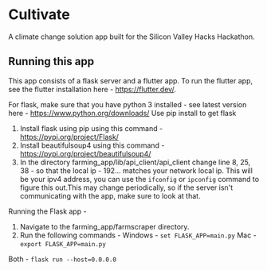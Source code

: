 # Cultivate

A climate change solution app built for the Silicon Valley Hacks Hackathon. 

## Running this app 

This app consists of a flask server and a flutter app. To run the flutter app, see the flutter installation here - https://flutter.dev/. 

For flask, make sure that you have python 3 installed - see latest version here - https://www.python.org/downloads/
Use pip install to get flask

1. Install flask using pip using this command - https://pypi.org/project/Flask/
2. Install beautifulsoup4 using this command - https://pypi.org/project/beautifulsoup4/
3. In the directory farming_app/lib/api_client/api_client change line 8, 25, 38 - so that the local ip - 192... matches your network local ip. This will be your ipv4 address, you can use the ```ifconfig``` or ```ipconfig``` command to figure this out.This may change periodically, so if the server isn't communicating with the app, make sure to look at that. 

Running the Flask app - 
1. Navigate to the farming_app/farmscraper directory. 
2. Run the following commands - 
Windows - ```set FLASK_APP=main.py```
Mac - ```export FLASK_APP=main.py```

Both - ```flask run --host=0.0.0.0```
